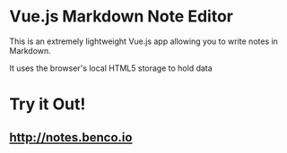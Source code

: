 # Vue.js Markdown Note Editor
This is an extremely lightweight Vue.js app allowing you to write notes in Markdown.

It uses the browser's local HTML5 storage to hold data 

# Try it Out!

## http://notes.benco.io
